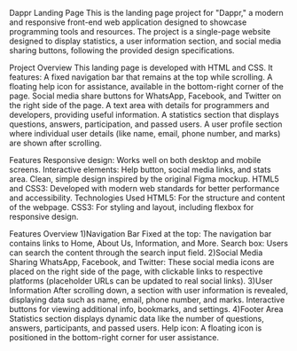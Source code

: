 Dappr Landing Page
This is the landing page project for "Dappr," a modern and responsive front-end web application designed to showcase programming tools and resources. 
The project is a single-page website designed to display statistics, a user information section, and social media sharing buttons, following the provided design specifications.

Project Overview
This landing page is developed with HTML and CSS. 
It features:
A fixed navigation bar that remains at the top while scrolling.
A floating help icon for assistance, available in the bottom-right corner of the page.
Social media share buttons for WhatsApp, Facebook, and Twitter on the right side of the page.
A text area with details for programmers and developers, providing useful information.
A statistics section that displays questions, answers, participation, and passed users.
A user profile section where individual user details (like name, email, phone number, and marks) are shown after scrolling.

Features
Responsive design: Works well on both desktop and mobile screens.
Interactive elements: Help button, social media links, and stats area.
Clean, simple design inspired by the original Figma mockup.
HTML5 and CSS3: Developed with modern web standards for better performance and accessibility.
Technologies Used
HTML5: For the structure and content of the webpage.
CSS3: For styling and layout, including flexbox for responsive design.

Features Overview
1)Navigation Bar
Fixed at the top: The navigation bar contains links to Home, About Us, Information, and More.
Search box: Users can search the content through the search input field.
2)Social Media Sharing
WhatsApp, Facebook, and Twitter: These social media icons are placed on the right side of the page, with clickable links to respective platforms (placeholder URLs can be updated to real social links).
3)User Information
After scrolling down, a section with user information is revealed, displaying data such as name, email, phone number, and marks.
Interactive buttons for viewing additional info, bookmarks, and settings.
4)Footer Area
Statistics section displays dynamic data like the number of questions, answers, participants, and passed users.
Help icon: A floating icon is positioned in the bottom-right corner for user assistance.

